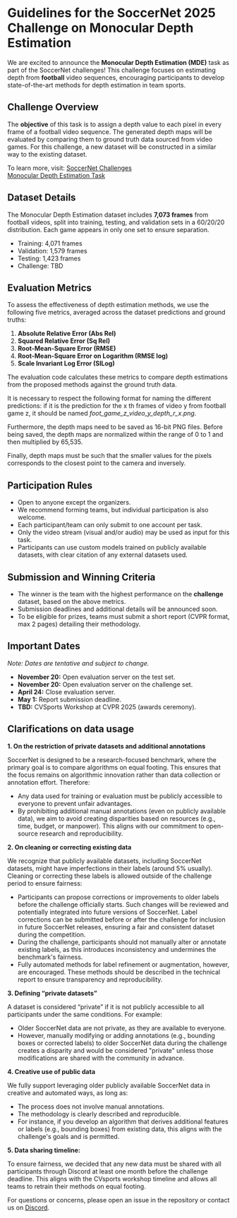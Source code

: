 # Guidelines for the SoccerNet 2025 Challenge on Monocular Depth Estimation 

We are excited to announce the **Monocular Depth Estimation (MDE)** task as part of the SoccerNet challenges! This challenge focuses on estimating depth from **football** video sequences, encouraging participants to develop state-of-the-art methods for depth estimation in team sports.

## Challenge Overview

The **objective** of this task is to assign a depth value to each pixel in every frame of a football video sequence. The generated depth maps will be evaluated by comparing them to ground truth data sourced from video games. For this challenge, a new dataset will be constructed in a similar way to the existing dataset.

To learn more, visit: [SoccerNet Challenges](https://www.soccer-net.org/tasks)  
[Monocular Depth Estimation Task](https://www.soccer-net.org/tasks/monocular-depth-estimation)

## Dataset Details

The Monocular Depth Estimation dataset includes **7,073 frames** from football videos, split into training, testing, and validation sets in a 60/20/20 distribution. Each game appears in only one set to ensure separation.

- Training: 4,071 frames  
- Validation: 1,579 frames  
- Testing: 1,423 frames
- Challenge: TBD

## Evaluation Metrics

To assess the effectiveness of depth estimation methods, we use the following five metrics, averaged across the dataset predictions and ground truths:

1. **Absolute Relative Error (Abs Rel)**
2. **Squared Relative Error (Sq Rel)**
3. **Root-Mean-Square Error (RMSE)**
4. **Root-Mean-Square Error on Logarithm (RMSE log)**
5. **Scale Invariant Log Error (SILog)**

The evaluation code calculates these metrics to compare depth estimations from the proposed methods against the ground truth data.

It is necessary to respect the following format for naming the different predictions: if it is the prediction for the x th frames of video y from football game z, it should be named *foot_game_z_video_y_depth_r_x.png*. 

Furthermore, the depth maps need to be saved as 16-bit PNG files. Before being saved, the depth maps are normalized within the range of 0 to 1 and then multiplied
by 65,535. 

Finally, depth maps must be such that the smaller values for the pixels corresponds to the closest point to the camera and inversely.


## Participation Rules

- Open to anyone except the organizers.
- We recommend forming teams, but individual participation is also welcome.
- Each participant/team can only submit to one account per task.
- Only the video stream (visual and/or audio) may be used as input for this task.
- Participants can use custom models trained on publicly available datasets, with clear citation of any external datasets used.

## Submission and Winning Criteria

- The winner is the team with the highest performance on the **challenge** dataset, based on the above metrics.
- Submission deadlines and additional details will be announced soon.
- To be eligible for prizes, teams must submit a short report (CVPR format, max 2 pages) detailing their methodology.

## Important Dates

*Note: Dates are tentative and subject to change.*

- **November 20:** Open evaluation server on the test set.
- **November 20:** Open evaluation server on the challenge set.
- **April 24:** Close evaluation server.
- **May 1:** Report submission deadline.
- **TBD:** CVSports Workshop at CVPR 2025 (awards ceremony).

## Clarifications on data usage

**1. On the restriction of private datasets and additional annotations**

SoccerNet is designed to be a research-focused benchmark, where the primary goal is to compare algorithms on equal footing. This ensures that the focus remains on algorithmic innovation rather than data collection or annotation effort. Therefore:
* Any data used for training or evaluation must be publicly accessible to everyone to prevent unfair advantages.
* By prohibiting additional manual annotations (even on publicly available data), we aim to avoid creating disparities based on resources (e.g., time, budget, or manpower). This aligns with our commitment to open-source research and reproducibility.

**2. On cleaning or correcting existing data**

We recognize that publicly available datasets, including SoccerNet datasets, might have imperfections in their labels (around 5% usually). Cleaning or correcting these labels is allowed outside of the challenge period to ensure fairness:
* Participants can propose corrections or improvements to older labels before the challenge officially starts. Such changes will be reviewed and potentially integrated into future versions of SoccerNet. Label corrections can be submitted before or after the challenge for inclusion in future SoccerNet releases, ensuring a fair and consistent dataset during the competition.
* During the challenge, participants should not manually alter or annotate existing labels, as this introduces inconsistency and undermines the benchmark's fairness.
* Fully automated methods for label refinement or augmentation, however, are encouraged. These methods should be described in the technical report to ensure transparency and reproducibility.

**3. Defining “private datasets”**

A dataset is considered “private” if it is not publicly accessible to all participants under the same conditions. For example:
* Older SoccerNet data are not private, as they are available to everyone.
* However, manually modifying or adding annotations (e.g., bounding boxes or corrected labels) to older SoccerNet data during the challenge creates a disparity and would be considered "private" unless those modifications are shared with the community in advance.

**4. Creative use of public data**

We fully support leveraging older publicly available SoccerNet data in creative and automated ways, as long as:
* The process does not involve manual annotations.
* The methodology is clearly described and reproducible.
* For instance, if you develop an algorithm that derives additional features or labels (e.g., bounding boxes) from existing data, this aligns with the challenge's goals and is permitted.

**5. Data sharing timeline:**

To ensure fairness, we decided that any new data must be shared with all participants through Discord at least one month before the challenge deadline. This aligns with the CVsports workshop timeline and allows all teams to retrain their methods on equal footing.


For questions or concerns, please open an issue in the repository or contact us on [Discord](https://discord.gg/SM8uHj9mkP).
